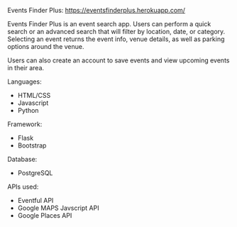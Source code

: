 Events Finder Plus: https://eventsfinderplus.herokuapp.com/

Events Finder Plus is an event search app.  Users can perform a quick search or an advanced search that will filter by location, date, or category.  Selecting an event returns the event info, venue details, as well as parking options around the venue.

Users can also create an account to save events and view upcoming events in their area.  

Languages:

- HTML/CSS
- Javascript
- Python

Framework:

- Flask
- Bootstrap

Database:

- PostgreSQL

APIs used:  

- Eventful API  
- Google MAPS Javscript API
- Google Places API



